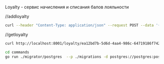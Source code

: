 Loyalty - сервис начисления и списания балов лояльности

//addloyalty
```bash
curl --header "Content-Type: application/json" --request POST --data '{"uuid":"ea12bd7b-5d6d-4aa4-986c-64719186f742","value":1}' http://localhost:8001/loyalty/
```

//getloyalty
```bash
curl http://localhost:8001/loyalty/ea12bd7b-5d6d-4aa4-986c-64719186f742
```

```bash
cd commands
go run ./migrator/postgres  --p ./migrations -d postgres://postgres:postgres@localhost:5000/postgres?sslmode=disable
```
